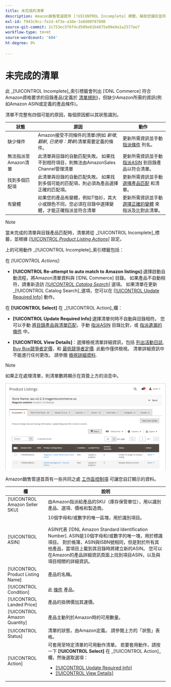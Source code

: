 ```yaml
---
title: 未完成的清單
description: Amazon銷售管道提供 [!UICONTROL Incomplete] 標籤，幫助您識別並符合不完整Amazon清單的資格要求。
exl-id: f943c9cc-fa1d-4f3e-a3de-3a8d00f87890
source-git-commit: 2c753ec5f6f4cd509e61b4875e09e9a1a2577ee7
workflow-type: tm+mt
source-wordcount: '604'
ht-degree: 0%

---
```


# 未完成的清單

此 _[!UICONTROL Incomplete]_索引標籤會列出 [!DNL Commerce] 符合Amazon資格要求的目錄產品(定義於 [清單規則](./listing-rules.md))，但缺少Amazon所需的資訊(例如Amazon ASIN或定義的產品條件)。

清單不完整有四個可能的原因，每個原因都以其狀態識別。

| 狀態 | 原因 | 動作 |
|--- |--- |--- |
| 缺少條件 | Amazon接受不同條件的清單(例如 _新增_, _翻新_, _已使用：贊新_)清單需要定義的條件。 | 更新所需資訊並手動 [指派條件](./amazon-manually-update-incomplete-listing.md#update-required-info-missing-condition) 列名。 |
| 無法指派至Amazon清單 | 此清單與目錄的自動匹配失敗。 如果找不到相符項目，則無法由AmazonSales Channel管理清單 | 更新所需資訊並手動 [指派ASIN](./amazon-manually-update-incomplete-listing.md#update-required-info-unable-to-assign-to-amazon-listing) 到目錄產品以符合清單。 |
| 找到多個匹配項 | 此清單與目錄的自動匹配失敗。 如果找到多個可能的匹配項，則必須為產品選擇正確的匹配項。 | 更新所需資訊並手動 [選擇產品匹配](./amazon-manually-update-incomplete-listing.md#update-required-info-multiple-matches-found) 和清單。 |
| 有變體 | 如果您的產品有變體，例如T恤衫，其大小或顏色不同，您必須在目錄中選擇變體，才能正確指派並符合清單 | 更新所需資訊並手動 [選擇正確的變體](./amazon-manually-update-incomplete-listing.md#update-required-info-has-variants) 來指派及比對此清單。 |

>[!NOTE]
>當未完成的清單與目錄產品匹配時，清單將從 _[!UICONTROL Incomplete]_標籤，並根據 [_[!UICONTROL Product Listing Actions]_](./product-listing-actions.md) 設定。

上的可用動作 _[!UICONTROL Incomplete]_索引標籤包括：

在 _[!UICONTROL Actions]_:

- **[!UICONTROL Re-attempt to auto match to Amazon listings]**:選擇啟動自動流程，將Amazon清單資料與 [!DNL Commerce] 目錄。 如果產品不自動相符，請重新造訪 [_[!UICONTROL Catalog Search]_](./catalog-search.md) 選項。 如果清單在更新 _[!UICONTROL Catalog Search]_選項，您可以在 [[!UICONTROL Update Required Info]](./amazon-manually-update-incomplete-listing.md#update-required-info-multiple-matches-found) 動作。

在 **[!UICONTROL Select]** 在 _[!UICONTROL Action]_欄：

- **[!UICONTROL Update Required Info]**:選擇清單何時不自動與目錄相符。 您可以手動 [將目錄產品與清單匹配](./amazon-manually-update-incomplete-listing.md#update-required-info-multiple-matches-found)，手動 [指派ASIN](./amazon-manually-update-incomplete-listing.md#update-required-info-unable-to-assign-to-amazon-listing) 目錄比對，或 [指派遺漏的條件](./amazon-manually-update-incomplete-listing.md#update-required-info-missing-condition) 中。

- **[!UICONTROL View Details]**：選擇檢視清單詳細資訊，包括 [列出活動日誌](./product-listing-details.md#listing-activity-log), [Buy Box競爭者定價](./product-listing-details.md#buy-box-competitor-pricing)，和 [最低競爭者定價](./product-listing-details.md#lowest-competitor-pricing). 此動作僅供檢視。 清單詳細資訊中不能進行任何更改。 請參閱 [檢視詳細資料](./product-listing-details.md).

>[!NOTE]
>
>如果正在處理清單，則清單數將顯示在頁簽上方的消息中。

![不完整的Amazon清單](assets/amazon-incomplete-listings.png)

Amazon銷售管道首頁有一些共同之處 [工作區控制項](./workspace-controls.md) 可讓您自訂顯示的資料。

| 欄 | 說明 |
|--- |--- |
| [!UICONTROL Amazon Seller SKU] | 由Amazon指派給產品的SKU（庫存保管單位），用以識別產品、選項、價格和製造商。 |
| [!UICONTROL ASIN] | 10個字母和/或數字的唯一區塊，用於識別項目。<br><br>ASIN代表 [!DNL Amazon Standard Identification Number]. ASIN是10個字母和/或數字的唯一塊，用於標識項目。 對於帳簿，ASIN與ISBN號相同，但是對於所有其他產品，當項目上載到其目錄時將建立新的ASIN。 您可以在Amazon的產品詳細資訊頁面上找到項目ASIN，以及與項目相關的詳細資訊。 |
| [!UICONTROL Product Listing Name] | 產品的名稱。 |
| [!UICONTROL Condition] | 此 [條件](./product-listing-condition.md) 產品。 |
| [!UICONTROL Landed Price] | 產品的掛牌價加其運價。 |
| [!UICONTROL Amazon Quantity] | 產品主動列於Amazon時的可用數量。 |
| [!UICONTROL Status] | 清單的狀態，由Amazon定義。 請參閱上方的「狀態」表格。 |
| [!UICONTROL Action] | 可套用至特定清單的可用動作清單。 若要套用動作，請按一下 **[!UICONTROL Select]** 在 _[!UICONTROL Action]_欄，然後選取選項：<ul><li>[[!UICONTROL Update Required Info]](./amazon-manually-update-incomplete-listing.md)</li><li>[[!UICONTROL View Details]](./product-listing-details.md)</li></ul> |
